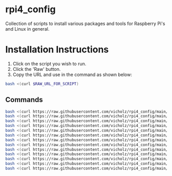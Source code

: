 # rpi4_config

Collection of scripts to install various packages and tools for Raspberry Pi's and Linux in general.

# Installation Instructions
1. Click on the script you wish to run.
1. Click the 'Raw' button.
1. Copy the URL and use in the command as shown below:
```bash
bash <(curl $RAW_URL_FOR_SCRIPT)
```
## Commands
```bash
bash <(curl https://raw.githubusercontent.com/vicholz/rpi4_config/main/install_utils.sh)
bash <(curl https://raw.githubusercontent.com/vicholz/rpi4_config/main/install_build_tools.sh)
bash <(curl https://raw.githubusercontent.com/vicholz/rpi4_config/main/install_scans.sh)
bash <(curl https://raw.githubusercontent.com/vicholz/rpi4_config/main/install_media.sh)
bash <(curl https://raw.githubusercontent.com/vicholz/rpi4_config/main/install_jenkins.sh)
bash <(curl https://raw.githubusercontent.com/vicholz/rpi4_config/main/install_cups.sh)
bash <(curl https://raw.githubusercontent.com/vicholz/rpi4_config/main/install_rtmp_restreamer.sh)
bash <(curl https://raw.githubusercontent.com/vicholz/rpi4_config/main/install_docker.sh)
bash <(curl https://raw.githubusercontent.com/vicholz/rpi4_config/main/install_ha.sh)
bash <(curl https://raw.githubusercontent.com/vicholz/rpi4_config/main/install_vs_code.sh)
bash <(curl https://raw.githubusercontent.com/vicholz/rpi4_config/main/install_woltool.sh)
bash <(curl https://raw.githubusercontent.com/vicholz/rpi4_config/main/install_deskpi_pro_fan_control.sh)
bash <(curl https://raw.githubusercontent.com/vicholz/rpi4_config/main/install_argon_one_fan_control.sh)
```
